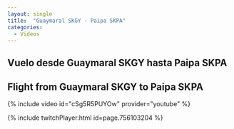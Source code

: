 ```yaml
---
layout: single
title:  "Guaymaral SKGY - Paipa SKPA"
categories:
  - Videos
---
```


## Vuelo desde Guaymaral SKGY hasta Paipa SKPA

## Flight from Guaymaral SKGY to Paipa SKPA 

{% include video id="cSg5R5PUYOw" provider="youtube" %}

{% include twitchPlayer.html id=page.756103204 %}
